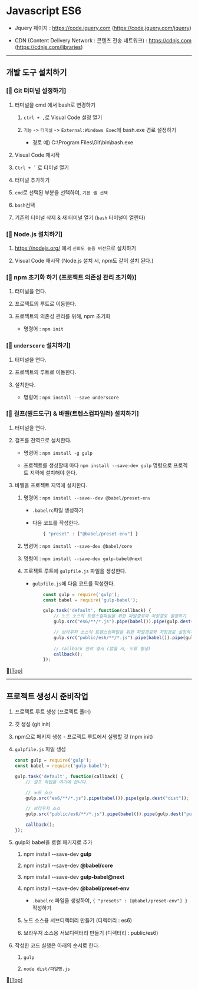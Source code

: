 # Javascript ES6

* Jquery 페이지 : https://code.jquery.com (https://code.jquery.com/jquery)

* CDN (Content Delivery Network : 콘텐츠 전송 네트워크) : https://cdnjs.com (https://cdnjs.com/libraries)

---

## 개발 도구 설치하기

### [:camel: Git 터미널 설정하기]

1. 터미널을 cmd 에서 bash로 변경하기

    1. ``ctrl + ,``로 Visual Code 설정 열기

    1. ``기능`` -> ``터미널`` -> ``External:Windows Exec``에 bash.exe 경로 설정하기

        * 경로 예) C:\Program Files\Git\bin\bash.exe

1. Visual Code 재시작

1. `` Ctrl + ` `` 로 터미널 열기

1. 터미널 추가하기

1. ``cmd``로 선택된 부분을 선택하여, ``기본 셸 선택``

1. ``bash``선택

1. 기존의 터미널 삭제 & 새 터미널 열기 (``bash`` 터미널이 열린다)


### [:camel: Node.js 설치하기]

1. https://nodejs.org/ 에서 ``신뢰도 높음 버전``으로 설치하기

1. Visual Code 재시작 (Node.js 설치 시, npm도 같이 설치 된다.)


### [:camel: npm 초기화 하기 (프로젝트 의존성 관리 초기화)]

1. 터미널을 연다.

1. 프로젝트의 루트로 이동한다.

1. 프로젝트의 의존성 관리를 위해, npm 초기화

    * 명령어 : ``npm init``


### [:camel: ``underscore`` 설치하기]

1. 터미널을 연다.

1. 프로젝트의 루트로 이동한다.

1. 설치한다.

    * 명렁어 : ``npm install --save underscore``


### [:camel: 걸프(빌드도구) & 바벨(트렌스컴파일러) 설치하기]

1. 터미널을 연다.

1. 걸프를 전역으로 설치한다.

    * 명령어 : ``npm install -g gulp``

    * 프로젝트를 생성할때 마다 ``npm install --save-dev gulp`` 명령으로 프로젝트 지역에 설치해야 한다.

1. 바벨을 프로젝트 지역에 설치한다.

    1. 명령어 : ``npm install --save--dev @babel/preset-env``

        * ``.babelrc``파일 생성하기

        * 다음 코드를 작성한다.

            ```javascript
                { "preset" : ["@babel/preset-env"] }
            ```
    
    1. 명령어 : ``npm install --save-dev @babel/core``

    1. 명령어 : ``npm install --save-dev gulp-babel@next``

    1. 프로젝트 루트에 ``gulpfile.js`` 파일을 생성한다.

        * ``gulpfile.js``에 다음 코드를 작성한다.

            ```javascript
                const gulp = require('gulp');
                const babel = require('gulp-babel');
            
                gulp.task('default', function(callback) {
                    // 노드 소스의 트렌스컴파일을 위한 파일경로와 저장경로 설정하기
                    gulp.src("es6/**/*.js").pipe(babel()).pipe(gulp.dest("dist"));

                    // 브라우저 소스의 트렌스컴파일을 위한 파일경로와 저장경로 설정하기
                    gulp.src("public/es6/**/*.js").pipe(babel()).pipe(gulp.dest("public/dist"));
                    
                    // callback 완료 명시 (없을 시, 오류 발생)
                    callback();
                });
            ```

:camel:[[Top]](#javascript-es6)

---

## 프로젝트 생성시 준비작업

1. 프로젝트 루트 생성 (프로젝트 폴더)

1. 깃 생성 (git init)

1. npm으로 페키지 생성 - 프로젝트 루트에서 실행할 것 (npm init)

1. ``gulpfile.js`` 파일 생성

    ```javascript
    const gulp = require('gulp');
    const babel = require('gulp-babel');

    gulp.task('default', function(callback) {
        // 걸프 작업을 여기에 씁니다.

        // 노드 소스
        gulp.src("es6/**/*.js").pipe(babel()).pipe(gulp.dest("dist"));

        // 브라우저 소스
        gulp.src("public/es6/**/*.js").pipe(babel()).pipe(gulp.dest("public/dist"));

        callback();
    });
    ```

1. gulp와 babel을 로컬 패키지로 추가

    1. npm install --save-dev **gulp**

    1. npm install --save-dev **@babel/core**

    1. npm install --save-dev **gulp-babel@next**

    1. npm install --save-dev **@babel/preset-env**

        * ``.babelrc`` 파일을 생성하여, ``{ "presets" : [@babel/preset-env"] }`` 작성하기

    1. 노드 소스용 서브디렉터리 만들기 (디렉터리 : es6)

    1. 브라우저 소스용 서브디렉터리 만들기 (디렉터리 : public/es6)


1. 작성한 코드 실행은 아래의 순서로 한다.

    1. ``gulp``

    1. ``node dist/파일명.js``

:camel:[[Top]](#javascript-es6)